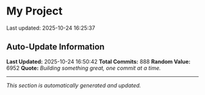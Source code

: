 # My Project


Last updated: 2025-10-24 16:25:37































































































































































































































































































































































































































































































































































































































































































































































































































































































































































































































































































































































































































































































































## Auto-Update Information

**Last Updated:** 2025-10-24 16:50:42
**Total Commits:** 888
**Random Value:** 6952
**Quote:** _Building something great, one commit at a time._

---
_This section is automatically generated and updated._